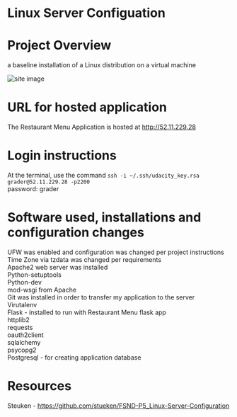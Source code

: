 # Linux Server Configuation

# Project Overview
a baseline installation of a Linux distribution on a virtual machine

![site image](https://github.com/smandekar1/Project-5-Linux-Server-Config/raw/master/RestaurantApp.png "Logo Title Text 1")

# URL for hosted application 
The Restaurant Menu Application is hosted at http://52.11.229.28

# Login instructions 
At the terminal, use the command `ssh -i ~/.ssh/udacity_key.rsa grader@52.11.229.28 -p2200`    
password: grader

# Software used, installations and configuration changes 
UFW was enabled and configuration was changed per project instructions   
Time Zone via tzdata was changed per requirements   
Apache2 web server was installed   
Python-setuptools  
Python-dev   
mod-wsgi from Apache  
Git was installed in order to transfer my application to the server  
Virutalenv   
Flask - installed to run with Restaurant Menu flask app  
httplib2   
requests   
oauth2client   
sqlalchemy  
psycopg2   
Postgresql - for creating application database   


# Resources 
Steuken - https://github.com/stueken/FSND-P5_Linux-Server-Configuration

